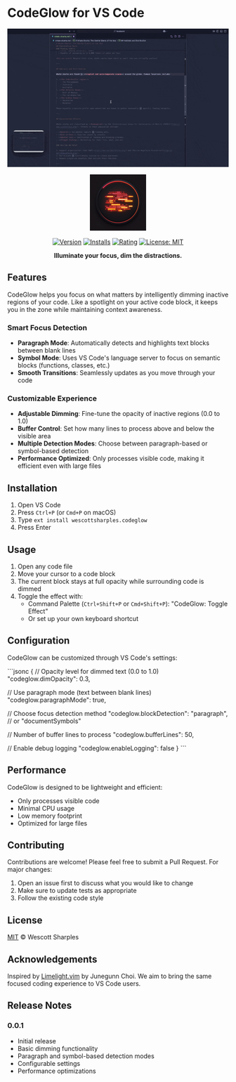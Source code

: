 # CodeGlow for VS Code

<div align="center">

![CodeGlow Demo](screen.gif)

<img src="icon.png" width="128" height="128" alt="CodeGlow Icon">

[![Version](https://img.shields.io/visual-studio-marketplace/v/wescottsharples.codeglow)](https://marketplace.visualstudio.com/items?itemName=wescottsharples.codeglow)
[![Installs](https://img.shields.io/visual-studio-marketplace/i/wescottsharples.codeglow)](https://marketplace.visualstudio.com/items?itemName=wescottsharples.codeglow)
[![Rating](https://img.shields.io/visual-studio-marketplace/r/wescottsharples.codeglow)](https://marketplace.visualstudio.com/items?itemName=wescottsharples.codeglow)
[![License: MIT](https://img.shields.io/badge/License-MIT-yellow.svg)](https://opensource.org/licenses/MIT)

**Illuminate your focus, dim the distractions.**

</div>

## Features

CodeGlow helps you focus on what matters by intelligently dimming inactive regions of your code. Like a spotlight on your active code block, it keeps you in the zone while maintaining context awareness.

### Smart Focus Detection

- **Paragraph Mode**: Automatically detects and highlights text blocks between blank lines
- **Symbol Mode**: Uses VS Code's language server to focus on semantic blocks (functions, classes, etc.)
- **Smooth Transitions**: Seamlessly updates as you move through your code

### Customizable Experience

- **Adjustable Dimming**: Fine-tune the opacity of inactive regions (0.0 to 1.0)
- **Buffer Control**: Set how many lines to process above and below the visible area
- **Multiple Detection Modes**: Choose between paragraph-based or symbol-based detection
- **Performance Optimized**: Only processes visible code, making it efficient even with large files

## Installation

1. Open VS Code
2. Press `Ctrl+P` (or `Cmd+P` on macOS)
3. Type `ext install wescottsharples.codeglow`
4. Press Enter

## Usage

1. Open any code file
2. Move your cursor to a code block
3. The current block stays at full opacity while surrounding code is dimmed
4. Toggle the effect with:
   - Command Palette (`Ctrl+Shift+P` or `Cmd+Shift+P`): "CodeGlow: Toggle Effect"
   - Or set up your own keyboard shortcut

## Configuration

CodeGlow can be customized through VS Code's settings:

\`\`\`jsonc
{
  // Opacity level for dimmed text (0.0 to 1.0)
  "codeglow.dimOpacity": 0.3,

  // Use paragraph mode (text between blank lines)
  "codeglow.paragraphMode": true,

  // Choose focus detection method
  "codeglow.blockDetection": "paragraph", // or "documentSymbols"

  // Number of buffer lines to process
  "codeglow.bufferLines": 50,

  // Enable debug logging
  "codeglow.enableLogging": false
}
\`\`\`

## Performance

CodeGlow is designed to be lightweight and efficient:
- Only processes visible code
- Minimal CPU usage
- Low memory footprint
- Optimized for large files

## Contributing

Contributions are welcome! Please feel free to submit a Pull Request. For major changes:
1. Open an issue first to discuss what you would like to change
2. Make sure to update tests as appropriate
3. Follow the existing code style

## License

[MIT](LICENSE) © Wescott Sharples

## Acknowledgements

Inspired by [Limelight.vim](https://github.com/junegunn/limelight.vim) by Junegunn Choi. We aim to bring the same focused coding experience to VS Code users.

## Release Notes

### 0.0.1

- Initial release
- Basic dimming functionality
- Paragraph and symbol-based detection modes
- Configurable settings
- Performance optimizations

